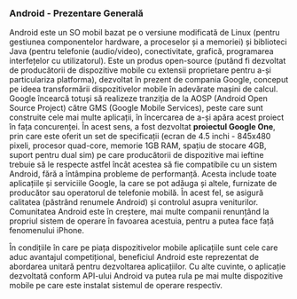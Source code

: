 ### Android - Prezentare Generală

Android este un SO mobil bazat pe o versiune modificată de Linux (pentru
gestiunea componentelor hardware, a proceselor și a memoriei) și biblioteci Java
(pentru telefonie (audio/video), conectivitate, grafică, programarea
interfețelor cu utilizatorul). Este un produs open-source (putând fi dezvoltat
de producătorii de dispozitive mobile cu extensii proprietare pentru a-și
particulariza platforma), dezvoltat în prezent de compania Google, conceput pe
ideea transformării dispozitivelor mobile în adevărate mașini de calcul. Google
încearcă totuși să realizeze tranziția de la AOSP (Android Open Source Project)
către GMS (Google Mobile Services), peste care sunt construite cele mai multe
aplicații, în încercarea de a-și apăra acest proiect în fața concurenței. În
acest sens, a fost dezvoltat **proiectul Google One**, prin care este oferit un
set de specificații (ecran de 4.5 inchi - 845x480 pixeli, procesor quad-core,
memorie 1GB RAM, spațiu de stocare 4GB, suport pentru dual sim) pe care
producătorii de dispozitive mai ieftine trebuie să le respecte astfel încât
acestea să fie compatibile cu un sistem Android, fără a întâmpina probleme de
performanță. Acesta include toate aplicațiile și serviciile Google, la care se
pot adăuga și altele, furnizate de producător sau operatorul de telefonie
mobilă. În acest fel, se asigură calitatea (păstrând renumele Android) și
controlul asupra veniturilor. Comunitatea Android este în creștere, mai multe
companii renunțând la propriul sistem de operare în favoarea acestuia, pentru a
putea face față fenomenului iPhone.

În condițiile în care pe piața dispozitivelor mobile aplicațiile sunt cele care
aduc avantajul competițional, beneficiul Android este reprezentat de abordarea
unitară pentru dezvoltarea aplicațiilor. Cu alte cuvinte, o aplicație dezvoltată
conform API-ului Android va putea rula pe mai multe dispozitive mobile pe care
este instalat sistemul de operare respectiv.
